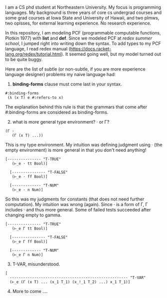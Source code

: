 I am a CS phd student at Northeastern University. My focus is programming languages. My background is three years of core cs undergrad courses and some grad courses at Iowa State and University of Hawaii, and two plmws, two oplsses, for external learning experience. No research experience.

In this repository, I am modeling PCF (programmable computable functions, Plotkin 1977) with **list** and **def**. Since we modeled PCF at *redex summer school*, I jumped right into writing down the syntax. To add types to my PCF language, I read redex manual (https://docs.racket-lang.org/redex/tutorial.html). It seemed going well, but my model turned out to be quite buggy.

Here are the list of subtle (or non-subtle, if you are more experience language designer) problems my naive language had:

1. **binding-forms** clause must come last in your syntax.

```racket
#:binding-forms             
 (λ (x T) e #:refers-to x)
```
The explanation behind this rule is that the grammars that come after #:binding-forms are considered as binding-forms.

2. what is more general type environment? · or Γ?

```racket
(Γ ·
   (Γ (x T) ...))
```

This is my type environment. My intuition was defining judgment using · (the empty environment) is more general in that you don't need anything!

```racket
[--------------- "T-TRUE"
   (⊢_e · tt Bool)]

  [--------------- "T-FALSE"
   (⊢_e · ff Bool)]

  [------------- "T-NUM"
   (⊢_e · n Num)]
```

So this was my judgments for constants (that does not need further computation). My intuition was wrong (again). Since · is a form of Γ, Γ includes · and thus more general. Some of failed tests succeeded after changing empty to gamma.

```racket
[--------------- "T-TRUE"
   (⊢_e Γ tt Bool)]

  [--------------- "T-FALSE"
   (⊢_e Γ ff Bool)]

  [------------- "T-NUM"
   (⊢_e Γ n Num)]
```

3. T-VAR, misunderstood.

```racket
[
  ----------------------------------------------------- "T-VAR"
  (⊢_e (Γ (x T) ... (x_1 T_1) (x_!_1 T_2) ...) x_1 T_1)]
```

4. More to come ....
